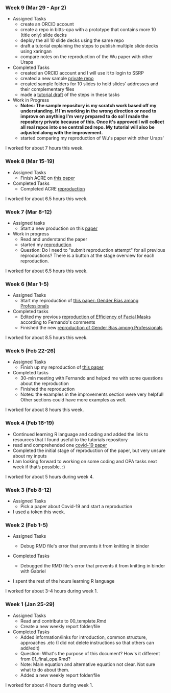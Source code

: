 ### Week 9 (Mar 29 - Apr 2)
- Assigned Tasks
  - create an ORCID account
  - create a repo in bitts-opa with a prototype that contains more 10 (title only) slide decks 
  - deploy the all 10 slide decks using the same repo 
  - draft a tutorial explaining the steps to publish multiple slide decks using xaringan
  - compare notes on the reproduction of the Wu paper with other Uraps
- Completed Tasks
  - created an ORCID account and I will use it to login to SSRP
  - created a new sample [private repo](https://github.com/BITSS-OPA/slides-prototype)
  - created sample folders for 10 slides to hold slides' addresses and their complementary files
  - made a [tutorial draft](http://rpubs.com/sjy-ella/slide-repository-tutorial) of the steps in these tasks 
- Work in Progress
  - **Notes: The sample repository is my scratch work based off my understanding. If I'm working in the wrong direction or need to improve on anything I'm very prepared to do so! I made the repository private because of this. Once it's approved I will collect all real repos into one centralized repo. My tutorial will also be adjusted along with the improvement.**
  - started comparing my reproduction of Wu's paper with other Uraps'

I worked for about 7 hours this week.

### Week 8 (Mar 15-19)
- Assigned Tasks
  - Finish ACRE on [this paper](https://www.aeaweb.org/articles?id=10.1257/aer.20190687)
- Completed Tasks
  - Completed ACRE [reproduction](https://www.socialsciencereproduction.org/reproductions/8c3705f0-68fa-4088-9018-b84ad95cc263/index)

I worked for about 6.5 hours this week.

### Week 7 (Mar 8-12)
- Assigned tasks
  - Start a new production on this [paper](https://www.aeaweb.org/articles?id=10.1257/aer.20190687)
- Work in progress
  - Read and understand the paper
  - started my [reproduction](https://www.socialsciencereproduction.org/reproductions/8c3705f0-68fa-4088-9018-b84ad95cc263/index)
  - Question: Do I need to "submit reproduction attempt" for all previous reproductions? There is a button at the stage overview for each reproduction.

I worked for about 6.5 hours this week.


### Week 6 (Mar 1-5)
- Assigned Tasks
  - Start my reproduction of [this paper: Gender Bias among Professionals](https://www.mitpressjournals.org/doi/full/10.1162/rest_a_00877)
- Completed tasks
  - Edited my previous [reproduction of Efficiency of Facial Masks](https://www.socialsciencereproduction.org/reproductions/88e30ab9-41ef-4909-b8bf-f6548ee5ebab/index) according to Fernando's comments
  - Finished the new [reproduction of Gender Bias among Professionals](https://www.socialsciencereproduction.org/reproductions/91b69145-18d1-4a73-9cf2-7024c67af1d6/index) 

I worked for about 8.5 hours this week.

### Week 5 (Feb 22-26)
- Assigned Tasks
  - Finish up my reproduction of [this paper](https://www.nature.com/articles/s41591-020-0843-2#data-availability)
- Completed tasks
  - 30-min meeting with Fernando and helped me with some questions about the reproduction
  - Finished the reproduction 
  - Notes: the examples in the improvements section were very helpful! Other sections could have more examples as well.

I worked for about 8 hours this week.

### Week 4 (Feb 16-19)
- Continued learning R language and coding and added the link to resources that I found useful to the tutorials repository 
- read and comprehended one [covid-19 paper](https://www.nature.com/articles/s41591-020-0843-2#data-availability) 
- Completed the initial stage of reproduction of the paper, but very unsure about my inputs 
- I am looking forward to working on some coding and OPA tasks next week if that’s possible. :)

I worked for about 5 hours during week 4.


### Week 3 (Feb 8-12)

- Assigned Tasks
  - Pick a paper about Covid-19 and start a reproduction
- I used a token this week. 


### Week 2 (Feb 1-5)

- Assigned Tasks
  - Debug RMD file's error that prevents it from knitting in binder
- Completed Tasks
    -  Debugged the RMD file's error that prevents it from knitting in binder with Gabriel

- I spent the rest of the hours learning R language

I worked for about 3-4 hours during week 1.

### Week 1 (Jan 25-29)

- Assigned Tasks
  - Read and contribute to 00_template.Rmd
  - Create a new weekly report folder/file
- Completed Tasks
    - Added information/links for introduction, common structure, approaches .etc (I did not delete instructions so that others can add/edit)
    - Question: What's the purpose of this document? How's it different from 01_final_opa.Rmd?
    - Note: Main equation and alternative equation not clear. Not sure what to do about them.
    - Added a new weekly report folder/file

I worked for about 4 hours during week 1.
